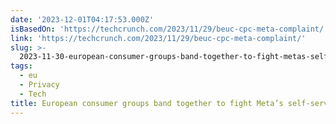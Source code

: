 ```yaml
---
date: '2023-12-01T04:17:53.000Z'
isBasedOn: 'https://techcrunch.com/2023/11/29/beuc-cpc-meta-complaint/'
link: 'https://techcrunch.com/2023/11/29/beuc-cpc-meta-complaint/'
slug: >-
  2023-11-30-european-consumer-groups-band-together-to-fight-metas-self-serving-ad-free
tags:
  - eu
  - Privacy
  - Tech
title: European consumer groups band together to fight Meta’s self-serving ad-free
---
```



